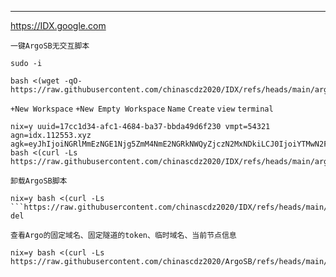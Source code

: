 ----------------------------------------------------------------------------------------------
https://IDX.google.com

```一键ArgoSB无交互脚本```
```
sudo -i
```
```
bash <(wget -qO- https://raw.githubusercontent.com/chinascdz2020/IDX/refs/heads/main/argosb.sh)
```
```+New Workspace```
```+New Empty Workspace```
```Name```
```Create```
```view```
```terminal```
```
nix=y uuid=17cc1d34-afc1-4684-ba37-bbda49d6f230 vmpt=54321 agn=idx.112553.xyz agk=eyJhIjoiNGRlMmEzNGE1Njg5ZmM4NmE2NGRkNWQyZjczN2MxNDkiLCJ0IjoiYTMwN2FjNDctNzY5OC00OGEzLWFlYWYtZDc4MTA5Y2M4NGM0IiwicyI6Ik16UTBZelkzWkdNdE5qUXlNUzAwTkRnMkxUZ3lPV1V0WldFNE5UWmtNbU16WXpGbCJ9 bash <(curl -Ls https://raw.githubusercontent.com/chinascdz2020/IDX/refs/heads/main/argosb.sh)
```

```卸载ArgoSB脚本```
```
nix=y bash <(curl -Ls ```https://raw.githubusercontent.com/chinascdz2020/IDX/refs/heads/main/argosb.sh) del
```
```查看Argo的固定域名、固定隧道的token、临时域名、当前节点信息```
```
nix=y bash <(curl -Ls https://raw.githubusercontent.com/chinascdz2020/ArgoSB/refs/heads/main/argosb.sh)
```
